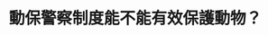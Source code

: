 ---
id: "29"
lang: zh-tw
description: 「不再讓虐殺路邊毛孩子的人逍遙法外！台灣應效法先進國家設立『動保警察』」連署案
propose_date: 2018-02-08
meeting_date: 2018-03-31
publish: "TRUE"
selected: "FALSE"
blog_selected: "FALSE"
thumbnail: https://cm.pdis.nat.gov.tw/images/post/1_q0J76XLrIs3I7AAJlk3YFfJ3w-llvAA.jpg
title: 動保警察制度能不能有效保護動物？
introduction:
  content: >-
    1998年，台灣立法通過了《動物保護法》，期待能透過法律來落實尊重動物生命的理念，但實行上仍然有可以加強的地方，因此為了有效遏止虐殺動物行為，同時向社會大眾傳遞人道精神，提案人希望台灣能夠成立動保警察，嚴懲虐待動物的犯罪行為。

    經會議溝通及討論後，與會人員皆認同應多宣導動物保護刑事案件報案方式與流程，而農委會也將加強動物保護檢查員訓練，並鼓勵各地方政府動物保護稽查業務依法委託民間團體共同協助相關業務，期望能透過公私協力方式，逐步建立全民動物保護觀念。
color: red
join:
  type: 提
  title: 不再讓虐殺路邊毛孩子的人逍遙法外！台灣應效法先進國家設立「動保警察」
  link: https://join.gov.tw/idea/detail/7d9bdd7c-6b9a-4105-851d-8d75d74d2a8b
  image: https://cm.pdis.nat.gov.tw/images/post/16sHPagFOMjGDOXbvCSCk-t7uf4JuM5TT.jpg
layout: post
departments:
  - 農委會
tags:
  - 動物保護
embed:
  agenda_book:
    links:
      - https://issuu.com/pdis.tw/docs/_4430729a25a451
  mind_map:
    links:
      - https://miro.com/app/live-embed/o9J_kzqyBak=/?moveToViewport=-1759,-965,3737,1995
  proposer_slide:
    links:
      - https://issuu.com/pdis.tw/docs/0302.pptx
  ministry_slide:
    links:
      - https://issuu.com/pdis.tw/docs/_____________v6.pptx
      - https://issuu.com/pdis.tw/docs/___________________-_______.pptx
  host_slide:
    links:
      - https://issuu.com/pdis.tw/docs/2018.03.31____
  transcript:
    links:
      - https://sayit.pdis.nat.gov.tw/2018-03-31-%E9%96%8B%E6%94%BE%E6%94%BF%E5%BA%9C%E8%81%AF%E7%B5%A1%E4%BA%BA%E7%AC%AC%E4%BA%8C%E5%8D%81%E4%B9%9D%E6%AC%A1%E5%8D%94%E4%BD%9C%E6%9C%83%E8%AD%B0
blogs:
  - https://pdis.nat.gov.tw/zh-TW/blog/%E5%8B%95%E4%BF%9D%E8%AD%A6%E5%AF%9F%E8%83%BD%E5%90%A6%E5%AF%A6%E7%8F%BE-%E5%8D%94%E4%BD%9C%E6%9C%83%E8%AD%B0%E8%81%9A%E7%84%A6%E6%94%B9%E5%96%84%E7%8F%BE%E8%A1%8C%E5%88%B6%E5%BA%A6/
---
